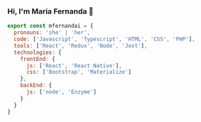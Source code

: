 ### Hi, I'm Maria Fernanda 👋

```js
export const mfernandai = {
  pronouns: 'she' | 'her',
  code: ['Javascript', 'Typescript', 'HTML', 'CSS', 'PHP'],
  tools: ['React', 'Redux', 'Node', 'Jest'],
  technologies: {
    frontEnd: {
      js: ['React', 'React Native'],
      css: ['Bootstrap', 'Materialize']
    },
    backEnd: {
      js: ['node', 'Enzyme']
    }      
  }
}

```
<!--
**mfernandail/mfernandail** is a ✨ _special_ ✨ repository because its `README.md` (this file) appears on your GitHub profile.

Here are some ideas to get you started:

- 🔭 I’m currently working on ...
- 🌱 I’m currently learning ...
- 👯 I’m looking to collaborate on ...
- 🤔 I’m looking for help with ...
- 💬 Ask me about ...
- 📫 How to reach me: ...
- 😄 Pronouns: ...
- ⚡ Fun fact: ...
-->
